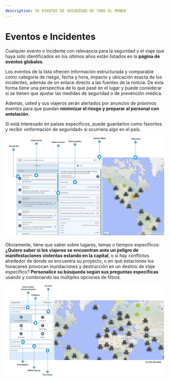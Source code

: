 ```yaml
---
description: VE EVENTOS DE SEGURIDAD DE TODO EL MUNDO
---
```


# Eventos e Incidentes

Cualquier evento o incidente con relevancia para la seguridad y el viaje que haya sido identificados en los últimos años están listados en la **página de eventos globales**.

Los eventos de la lista ofrecen información estructurada y comparable como categoría de riesgo, fecha y hora, impacto y ubicación exacta de los incidentes, además de un enlace directo a las fuentes de la noticia. De esta forma tiene una perspectiva de lo que pasé en el lugar y puede considerar si se tienen que ajustar las medidas de seguridad o de prevención médica.

Además, usted y sus viajeros serán alertados por anuncios de próximos eventos para que puedan **minimizar el riesgo y preparar al personal con antelación**.

Si está interesado en países específicos, puede guardarlos como favoritos y recibir «información de seguridad» si ocurriera algo en el país.

![](../.gitbook/assets/global-events-list%20%283%29.JPG)

Obviamente, tiene que saber sobre lugares, temas o tiempos específicos: **¿Quiere saber si los viajeros se encuentran ante un peligro de manifestaciones violentas estando en la capital**, o si hay conflictos alrededor de donde se encuentra su proyecto, o en qué estaciones los huracanes provocan inundaciones y destrucción en un destino de viaje específico? **Personalice su búsqueda según sus preguntas específicas** usando y combinando las múltiples opciones de filtros.

![](../.gitbook/assets/global-events-list_2.JPG)

